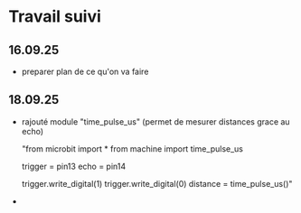 # Travail suivi 

## 16.09.25

* preparer plan de ce qu'on va faire

## 18.09.25 

* rajouté module "time_pulse_us" (permet de mesurer distances grace au echo)

  "from microbit import *
  from machine import time_pulse_us

  trigger = pin13
  echo = pin14

  trigger.write_digital(1)
  trigger.write_digital(0)
  distance = time_pulse_us()"

* 
